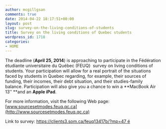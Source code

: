 ```yaml
---
author: mcgillgsan
comments: true
date: 2014-04-22 18:17:51+00:00
layout: post
slug: survey-on-the-living-conditions-of-students
title: Survey on the living conditions of Quebec students
wordpress_id: 1718
categories:
- HOME
---
```


The deadline (**April 25, 2014**) is approaching to participate in the Fédération étudiante universitaire du Québec (FEUQ)  survey on living conditions of students. Your participation will allow for a real portrait of the situations faced by students in Quebec regarding, for example, their sources of funding, their incomes, their debt situation, and their studies-family balance. Participation will also give you a chance to win a **MacBook Air 13’’ **and an **Apple iPad**.

For more information, visit the following Web page: [www.sourcesetmodes.feuq.qc.ca](http://www.sourcesetmodes.feuq.qc.ca)

Link to survey: [https://clients3.som.ca/feuq13417b/?mp=47 é](https://exchange.mcgill.ca/owa/redir.aspx?C=7llUSHrIlEOtWbO6eI-7dMTEIrXhMdEIiKyq2wUqmCJr4dqhR53QdbJSN-jYkIiTUBqcOiJq6ro.&URL=https%3a%2f%2fclients3.som.ca%2ffeuq13417b%2f%3fmp%3d47)
